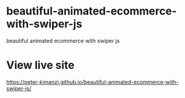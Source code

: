 # beautiful-animated-ecommerce-with-swiper-js
beautiful animated  ecommerce with swiper js


# View live site

https://peter-kimanzi.github.io/beautiful-animated-ecommerce-with-swiper-js/
